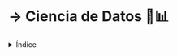 <h1> ->  Ciencia de Datos 🚀📊</h1>

<details><summary>Índice</summary>

 <details><summary>Módulo 1: Introducción a la Ciencia de Datos 🚀📊</summary>

  <ol>

  <li><details><summary> 🌐 Definición y contexto de Ciencia de Datos</summary>

### Definición 📚

La Ciencia de Datos es un campo interdisciplinario que utiliza métodos, procesos, algoritmos y sistemas científicos para extraer conocimiento y comprensión de datos en diversas formas. Combina habilidades de estadística, matemáticas, programación y dominio del tema para analizar y entender fenómenos complejos. Es como magia, pero con datos. ✨

### Contexto 🌍

La Ciencia de Datos surge en respuesta al crecimiento explosivo de datos en la era digital. A medida que las organizaciones acumulaban grandes cantidades de datos, se hizo evidente la necesidad de extraer información valiosa de estas enormes cantidades de bits y bytes. 📊💡

### Historia 📜

El término "Ciencia de Datos" se popularizó a principios de la década de 2000. Sin embargo, sus raíces se remontan a décadas anteriores. Pioneros como John W. Tukey, con su amor por los gráficos y las estadísticas, y Jacques Bertin, el maestro de la visualización, sentaron las bases en las décadas de 1960 y 1970. 📈📉

En los últimos años, el auge de la informática, el aumento de la capacidad de almacenamiento y la disponibilidad de grandes conjuntos de datos han llevado a un rápido desarrollo en la Ciencia de Datos. ¡Es como la fiebre del oro, pero con información digital! 💰📲

### Creadores 🎨

No hay un único creador de la Ciencia de Datos, ya que evolucionó a partir de diversas disciplinas. Sin embargo, figuras como John W. Tukey, con su trabajo en estadísticas, y la comunidad de investigación en aprendizaje automático han contribuido significativamente a su desarrollo. Son los héroes detrás de las pantallas. 🦸‍♂️🦸‍♀️

### Países Involucrados 🌐

La Ciencia de Datos es un campo global, con contribuciones significativas de expertos y profesionales de todo el mundo. Estados Unidos, con su sólida base académica y presencia en la industria tecnológica, ha sido un importante contribuyente. Sin embargo, otros países, como Reino Unido, Canadá, India y China, también tienen comunidades de Ciencia de Datos activas y en crecimiento. ¡Es una fiesta mundial de datos! 🎉🌏

  </details></li>

  <li><details><summary> 🤔 Importancia y aplicaciones en la vida real de la Ciencia de Datos 🚀🌐</summary>

### Importancia 🌟

La Ciencia de Datos desempeña un papel crucial en la toma de decisiones informadas en la era digital. Su capacidad para analizar grandes conjuntos de datos permite descubrir patrones, tendencias y conocimientos ocultos. Esto se traduce en una toma de decisiones más precisa y estratégica en todos los sectores. Es como tener un superpoder analítico para enfrentar los desafíos del mundo actual. 💪📊

### Aplicaciones en la Vida Real 🏢🌍

- **Salud**: Ayuda en la predicción de brotes de enfermedades, personalización de tratamientos y optimización de la gestión de recursos médicos.

- **Comercio Electrónico**: Mejora la recomendación de productos, optimiza la cadena de suministro y proporciona una comprensión profunda del comportamiento del cliente.

- **Finanzas**: Facilita el análisis de riesgos, la detección de fraudes y la optimización de carteras de inversión.

- **Educación**: Personaliza el aprendizaje, evalúa el rendimiento estudiantil y optimiza la administración escolar.

- **Transporte**: Mejora la logística, optimiza las rutas y contribuye al desarrollo de vehículos autónomos.

- **Marketing**: Permite la segmentación de audiencia, mejora la efectividad de las campañas publicitarias y maximiza el retorno de inversión.

- **Gobierno**: Facilita la toma de decisiones basada en datos, mejora la eficiencia de los servicios públicos y contribuye a la planificación urbana.

- **Ciencia**: Impulsa la investigación al analizar grandes conjuntos de datos, desde genómica hasta astrofísica.

```Text
Estas son solo algunas de las muchas aplicaciones de la Ciencia de Datos en la vida cotidiana. ¡Es como tener un compañero versátil que ayuda a resolver problemas en casi todos los aspectos de nuestras vidas! 🌐💡
```

  </details></li>
    <li><details><summary> 📚 Herramientas y lenguajes (Python, R, SQL)  en Data Science 🛠️🐍📊💹</summary>

| **Herramienta/Lenguaje** | **¿Qué es?**                                                                                     | **¿Para qué se utiliza?**                                                                                                                                                            | **Fecha de Creación y Creadores**                                                                                       | **Lugar de Creación**                                         | **Link de Curso**               |
| ------------------------ | ------------------------------------------------------------------------------------------------ | ------------------------------------------------------------------------------------------------------------------------------------------------------------------------------------ | ----------------------------------------------------------------------------------------------------------------------- | ------------------------------------------------------------- | ------------------------------- |
| **Python 🐍**             | Un lenguaje de programación versátil y de alto nivel. 🐍                                          | Ampliamente utilizado en Data Science para análisis, manipulación de datos, machine learning, y más. Es conocido por su sintaxis clara y fácil aprendizaje.                          | Creado en 1989 por Guido van Rossum. 🎉                                                                                  | Centro para las Matemáticas y la Informática, Países Bajos. 🇳🇱 | [Curso de Python](Proximamente) |
| **R 📊**                  | Un entorno y lenguaje de programación estadística y gráfica. 📊                                   | Especialmente útil para análisis estadístico, visualización de datos y modelado predictivo en entornos académicos e industriales.                                                    | Desarrollado en 1993 por Ross Ihaka y Robert Gentleman. 🎓                                                               | Universidad de Auckland, Nueva Zelanda. 🇳🇿                     | [Curso de R](Proximamente)      |
| **SQL 💹**                | Structured Query Language, un lenguaje para gestionar y manipular bases de datos relacionales. 💼 | Fundamental en Data Science para extraer y manipular datos almacenados en bases de datos. Se emplea para consultas, actualizaciones y administración de bases de datos relacionales. | Propuesto por IBM en la década de 1970. Su estándar fue desarrollado por el Comité de Normalización Americano (ANSI). ⏳ | IBM, San José, California, EE. UU. 🇺🇸                          | [Curso de SQL](Proximamente)    |

  </details></li>
    <li><details><summary> 🧠 Proceso de Ciencia de Datos: desde la pregunta hasta el insight (visión para toma de desisiones) 🧠🔍</summary>

### Objetivo Principal 🚀

El objetivo fundamental de este proceso es transformar datos en conocimiento accionable. A través de la formulación de preguntas clave, exploración y modelado de datos, se busca obtener insights que respalden la toma de decisiones informadas y generen un impacto positivo.

### 1. Planteamiento de la Pregunta 🤔

- **¿Qué es?** Se inicia identificando un problema o pregunta específica que se desea abordar utilizando datos.
- **¿Por qué es importante?** Define el propósito del análisis y orienta el proceso hacia la obtención de respuestas significativas.
- **Ejemplo:** ¿Cómo afecta la publicidad en redes sociales a las ventas de un producto?

### 2. Recopilación de Datos 📊

- **¿Qué es?** Se reúnen datos relevantes para responder a la pregunta formulada en la etapa anterior.
- **¿Por qué es importante?** La calidad de los datos afecta directamente la validez y confiabilidad de los resultados.
- **Ejemplo:** Obtención de datos de ventas, gastos en publicidad y métricas de redes sociales.

### 3. Exploración de Datos 🕵️‍♂️

- **¿Qué es?** Se analizan los datos para identificar patrones, tendencias o irregularidades.
- **¿Por qué es importante?** Proporciona una comprensión inicial de los datos y ayuda a ajustar el enfoque del análisis.
- **Ejemplo:** Visualización de datos, estadísticas descriptivas y detección de posibles outliers.

### 4. Preparación de Datos 🛠️

- **¿Qué es?** Se limpian y transforman los datos para que sean aptos para el análisis.
- **¿Por qué es importante?** Datos limpios y bien estructurados facilitan el modelado y la interpretación.
- **Ejemplo:** Manejo de valores faltantes, normalización y codificación de variables.

### 5. Modelado 🤖

- **¿Qué es?** Se aplican algoritmos y técnicas para extraer patrones o construir modelos predictivos.
- **¿Por qué es importante?** Proporciona respuestas a la pregunta inicial y permite hacer predicciones.
- **Ejemplo:** Uso de algoritmos de machine learning para prever el impacto de la publicidad en las ventas.

### 6. Evaluación 📈

- **¿Qué es?** Se analizan los resultados del modelo para determinar su calidad y relevancia.
- **¿Por qué es importante?** Garantiza que el modelo sea confiable y útil para la toma de decisiones.
- **Ejemplo:** Comparación de predicciones con datos reales y métricas de rendimiento.

### 7. Interpretación y Comunicación de Resultados 🗣️

- **¿Qué es?** Se traducen los resultados técnicos en información comprensible para diferentes audiencias.
- **¿Por qué es importante?** Facilita la toma de decisiones informadas basadas en los insights obtenidos.
- **Ejemplo:** Elaboración de informes, visualizaciones y presentaciones para compartir los hallazgos.

### 8. Iteración 🔄

- **¿Qué es?** En función de los resultados y la retroalimentación, se ajustan y refinan los pasos anteriores.
- **¿Por qué es importante?** Mejora continua del proceso para obtener insights más precisos y útiles.
- **Ejemplo:** Revisión de la estrategia de publicidad y ajuste del modelo según nuevas datos.

    </details></li>
  </ol></details>

<details><summary>Módulo 2: Manipulación y Exploración de Datos 📈🔍</summary>
  <ol>
    <li><details><summary> 📈 Manipulación de datos con Pandas para py y dplyr para R🌐</summary>
    ## ¿Qué es Pandas? 🐼

Pandas es una biblioteca de Python especializada en manipulación y análisis de datos. Su nombre proviene de las palabras "Panel Data", una forma de referirse a conjuntos de datos multidimensionales. Fue desarrollado para facilitar la manipulación y limpieza de datos, así como para realizar análisis eficientes.

## ¿Por qué es Importante Pandas? 🚀

- **Estructuras de Datos Poderosas:** Pandas introduce dos estructuras de datos clave, Series y DataFrames, que permiten representar y manipular datos de manera eficiente.
- **Funciones para Manipulación de Datos:** Ofrece una amplia gama de funciones y métodos para realizar operaciones comunes, como filtrado, agrupación, y transformación de datos.
- **Integración con otras Bibliotecas:** Es compatible con otras bibliotecas populares de Python, como NumPy y Matplotlib, lo que facilita el análisis y la visualización de datos.

## Series y DataFrames de Pandas📊

- **Series:** Es una estructura unidimensional que puede contener cualquier tipo de datos. Se asemeja a una columna en una hoja de cálculo.
- **DataFrames:** Son estructuras bidimensionales, similares a una tabla de una base de datos, que constan de filas y columnas.

## Funciones Clave de Pandas🛠️

- **Carga de Datos:** Pandas permite cargar datos desde diversas fuentes, como archivos CSV, Excel, bases de datos, y más.
- **Manipulación:** Ofrece funciones para filtrar datos, realizar operaciones aritméticas, y manipular la estructura de los datos.
- **Agrupación y Resumen:** Facilita la agrupación de datos por categorías y la realización de operaciones resumen, como sumas y promedios.
- **Visualización:** Integración con Matplotlib para visualización rápida y sencilla de datos.

## Ejemplo Práctico de Pandas🚀

Supongamos que tenemos un DataFrame con datos de ventas:

```python
import pandas as pd

data = {'Producto': ['A', 'B', 'C', 'A', 'B'],
        'Ventas': [100, 150, 80, 120, 200],
        'Precio Unitario': [10, 20, 8, 15, 25]}

df = pd.DataFrame(data)

# Filtrar productos con ventas superiores a 120
ventas_altas = df[df['Ventas'] > 120]

# Calcular ingresos totales por producto
df['Ingresos'] = df['Ventas'] * df['Precio Unitario']

# Mostrar el DataFrame resultante
print(df)
```

---

En este ejemplo, Pandas se utiliza para filtrar datos y realizar cálculos, generando un DataFrame mejorado.

Pandas es una herramienta esencial para cualquier análisis de datos en Python, proporcionando una base sólida para la manipulación eficiente de datos. ¡Es como tener a un experto en manipulación de datos en tu equipo de análisis!

---

En R, el equivalente a Pandas para la manipulación de datos es la biblioteca llamada "dplyr". Dplyr es una herramienta poderosa y eficiente diseñada específicamente para manipulación de datos en R. A continuación, te proporciono una descripción similar para la manipulación de datos con dplyr en R:

## Manipulación de Datos con dplyr en R 📊

## ¿Qué es dplyr? 📈

Dplyr es una biblioteca en R que ofrece un conjunto de funciones especializadas para la manipulación de datos. Fue desarrollada por Hadley Wickham y es parte del conjunto de paquetes del "tidyverse". Dplyr simplifica y agiliza el proceso de manipulación y transformación de datos en R.

## ¿Por qué es Importante dplyr? 🚀

- **Sintaxis Clara y Consistente:** Dplyr proporciona una sintaxis clara y coherente para realizar operaciones comunes en datos, facilitando su aprendizaje y uso.
- **Operaciones Eficientes:** Está diseñado para realizar operaciones de manera eficiente, lo que lo convierte en una elección popular para manipular grandes conjuntos de datos.
- **Integración con el "tidyverse":** Se integra perfectamente con otras bibliotecas del "tidyverse" como ggplot2 y tidyr, proporcionando un flujo de trabajo coherente para el análisis de datos.

## Funciones Clave de dplyr🛠️

- **select():** Selecciona columnas específicas del conjunto de datos.
- **filter():** Filtra filas basadas en condiciones específicas.
- **arrange():** Ordena filas por valores de columnas.
- **mutate():** Agrega nuevas columnas o modifica existentes.
- **summarize():** Realiza resúmenes estadísticos en grupos de datos.
- **group_by():** Agrupa datos según variables específicas.

## Ejemplo Práctico de dplyr🚀

Supongamos que tenemos un conjunto de datos en un data frame llamado "ventas":

```R
# Instalar y cargar el paquete dplyr
install.packages("dplyr")
library(dplyr)

# Crear un data frame de ejemplo
ventas <- data.frame(
  Producto = c('A', 'B', 'C', 'A', 'B'),
  Ventas = c(100, 150, 80, 120, 200),
  Precio_Unitario = c(10, 20, 8, 15, 25)
)

# Filtrar productos con ventas superiores a 120
ventas_altas <- ventas %>% filter(Ventas > 120)

# Calcular ingresos totales por producto
ventas <- ventas %>% mutate(Ingresos = Ventas * Precio_Unitario)

# Mostrar el data frame resultante
print(ventas)
```

En este ejemplo, dplyr se utiliza para filtrar datos y realizar cálculos, generando un data frame mejorado.

Dplyr es esencial para cualquier análisis de datos en R y proporciona una estructura coherente para la manipulación eficiente de datos. ¡Es como tener un experto en manipulación de datos en tu equipo de análisis en R!

---

## Comparación entre Pandas (Python) y dplyr (R)

| Característica                     | Pandas (Python)                                         | dplyr (R)                                                                |
| ---------------------------------- | ------------------------------------------------------- | ------------------------------------------------------------------------ |
| **Operación de Filtrado**          | `df[df['Ventas'] > 120]`                                | `ventas %>% filter(Ventas > 120)`                                        |
| **Operación de Cálculo**           | `df['Ingresos'] = df['Ventas'] * df['Precio_Unitario']` | `ventas <- ventas %>% mutate(Ingresos = Ventas * Precio_Unitario)`       |
| **Selección de Columnas**          | `df[['Producto', 'Ventas']]`                            | `ventas %>% select(Producto, Ventas)`                                    |
| **Ordenamiento de Datos**          | `df.sort_values(by='Ventas')`                           | `ventas %>% arrange(Ventas)`                                             |
| **Agrupación y Resumen**           | `df.groupby('Producto').agg({'Ventas': 'sum'})`         | `ventas %>% group_by(Producto) %>% summarize(Suma_Ventas = sum(Ventas))` |
| **Operaciones de unión**           | `pd.concat([df1, df2], axis=0)`                         | `bind_rows(df1, df2)`                                                    |
| **Renombrar Columnas**             | `df.rename(columns={'Ventas': 'Total_Ventas'})`         | `ventas %>% rename(Total_Ventas = Ventas)`                               |
| **Operaciones con Missing Values** | `df.dropna()` o `df.fillna(valor)`                      | `ventas %>% na.omit()` o `ventas %>% replace_na(list(NA = valor))`       |

**Similitudes:**

- Ambos proporcionan funciones para realizar operaciones comunes como filtrado, cálculos, selección de columnas, ordenamiento y agrupación.
- Ambos siguen una sintaxis que facilita la lectura y escritura de código.
- Ambos son herramientas eficientes y ampliamente utilizadas en sus respectivas comunidades.

**Diferencias:**

- La sintaxis específica del lenguaje: Pandas se ajusta a la sintaxis de Python, mientras que dplyr sigue la sintaxis de R.
- Algunas funciones pueden tener nombres diferentes, como `agg` en Pandas y `summarize` en dplyr para operaciones de resumen.
- En dplyr, se utiliza el operador `%>%` (pipe) para encadenar funciones, mientras que en Pandas se llama a las funciones directamente.

---

### Ejemplo Práctico

 Vamos a considerar un escenario práctico donde tenemos un conjunto de datos de ventas y queremos realizar algunas operaciones comunes de manipulación utilizando Pandas en Python y dplyr en R.

### Ejemplo Práctico con Pandas en Python

Supongamos que tenemos el siguiente DataFrame en Pandas:

```python
import pandas as pd

data = {'Producto': ['A', 'B', 'C', 'A', 'B'],
        'Ventas': [100, 150, 80, 120, 200],
        'Precio_Unitario': [10, 20, 8, 15, 25]}

df = pd.DataFrame(data)

# Filtrar productos con ventas superiores a 120
ventas_altas = df[df['Ventas'] > 120]

# Calcular ingresos totales por producto
df['Ingresos'] = df['Ventas'] * df['Precio_Unitario']

# Mostrar el DataFrame resultante
print(df)
```

En este ejemplo con Pandas, filtramos los productos con ventas superiores a 120 y luego calculamos los ingresos totales por producto. La salida sería algo así:

| Num | Producto | Ventas | Precio_Unitario | Ingresos |
| --- | -------- | ------ | --------------- | -------- |
| 0   | A        | 100    | 10              | 1000     |
| 1   | B        | 150    | 20              | 3000     |
| 2   | C        | 80     | 8               | 640      |
| 3   | A        | 120    | 15              | 1800     |
| 4   | B        | 200    | 25              | 5000     |

### Ejemplo Práctico con dplyr en R

Supongamos que tenemos un data frame llamado "ventas" en R:

```R
# Instalar y cargar el paquete dplyr

install.packages("dplyr")
library(dplyr)

# Crear un data frame de ejemplo

ventas <- data.frame(
  Producto = c('A', 'B', 'C', 'A', 'B'),
  Ventas = c(100, 150, 80, 120, 200),
  Precio_Unitario = c(10, 20, 8, 15, 25)
)

# Filtrar productos con ventas superiores a 120

ventas_altas <- ventas %>% filter(Ventas > 120)

# Calcular ingresos totales por producto

ventas <- ventas %>% mutate(Ingresos = Ventas * Precio_Unitario)

# Mostrar el data frame resultante

print(ventas)
```

En este ejemplo con dplyr, realizamos las mismas operaciones: filtrar productos con ventas superiores a 120 y calcular ingresos totales por producto. La salida sería algo así:

|  Núm  | Producto | Ventas | Precio_Unitario | Ingresos |
| :---: | :------: | :----: | :-------------: | :------: |
|   1   |    B     |  150   |       20        |   3000   |
|   2   |    A     |  120   |       15        |   1800   |
|   3   |    B     |  200   |       25        |   5000   |

```Text
Ambos ejemplos ilustran cómo Pandas en Python y dplyr en R se utilizan para realizar operaciones comunes de manipulación de datos de manera eficiente. Puedes notar similitudes en la lógica y sintaxis entre ambos ejemplos, lo que demuestra la equivalencia en la manipulación de datos en estos dos entornos.
```

  </details></li>
    <li><details><summary> 📊 Visualización con Matplotlib y Seaborn para Python📈</summary>

### Visualización con Matplotlib y Seaborn en Python 📊

### Matplotlib

### ¿Qué es Matplotlib? 🚀

Matplotlib es una biblioteca de visualización en 2D para Python que produce figuras de alta calidad en diversos formatos y entornos. Es ampliamente utilizado para crear gráficos estáticos, gráficos interactivos y visualizaciones personalizadas.

### ¿Por qué es Importante? 🤔

- Versatilidad: Matplotlib ofrece un amplio conjunto de funciones para crear una variedad de gráficos, desde simples líneas hasta gráficos de barras y diagramas de dispersión.
- Control Total: Permite un control detallado sobre la apariencia de los gráficos, incluidos colores, etiquetas y estilos.
- Integración con Pandas: Se integra bien con Pandas para visualizar fácilmente datos almacenados en DataFrames.

### Ejemplo Práctico

```python
import matplotlib.pyplot as plt

# Datos de ejemplo
x = [1, 2, 3, 4, 5]
y = [10, 25, 18, 15, 30]

# Crear un gráfico de línea
plt.plot(x, y, label='Datos de Ejemplo')

# Añadir etiquetas y título
plt.xlabel('Eje X')
plt.ylabel('Eje Y')
plt.title('Gráfico de Línea con Matplotlib')

# Mostrar leyenda
plt.legend()

# Mostrar el gráfico
plt.show()

```

### Matplotlib Resultado

### Seaborn

### ¿Qué es Seaborn? 🚀

Seaborn es una biblioteca de visualización de datos basada en Matplotlib que proporciona una interfaz de alto nivel para crear gráficos informativos y atractivos. Está diseñada para trabajar bien con estructuras de datos estadísticos y DataFrames.

### ¿Por qué es Importante? 🤔

- Estilo Atractivo: Seaborn viene con estilos visuales atractivos y paletas de colores predeterminadas que mejoran la estética de los gráficos.
-Facilidad de Uso: Ofrece funciones simplificadas para crear gráficos estadísticos complejos con líneas mínimas de código.
-Compatibilidad con Pandas: Se integra perfectamente con Pandas, facilitando la visualización de datos almacenados en DataFrames.

### Ejemplo Práctico

```python
import seaborn as sns

# Datos de ejemplo
data = sns.load_dataset('iris')

# Crear un diagrama de dispersión
sns.scatterplot(x='sepal_length', y='sepal_width', hue='species', data=data)

# Añadir etiquetas y título
plt.xlabel('Longitud del Sépalo')
plt.ylabel('Ancho del Sépalo')
plt.title('Diagrama de Dispersión con Seaborn')

# Mostrar el gráfico
plt.show()
```

### Seaborn Resultado

### Resumen 🌟

```text
Matplotlib y Seaborn son herramientas poderosas para la visualización de datos en Python. Mientras que Matplotlib proporciona un control detallado sobre la apariencia de los gráficos, Seaborn simplifica la creación de gráficos atractivos y estadísticamente informativos. La elección entre ellas depende de los requisitos específicos del proyecto y las preferencias de diseño.
```

### Matplotlib Resultado

### Seaborn

### ¿Qué es Seaborn? 🚀

Seaborn es una biblioteca de visualización de datos basada en Matplotlib que proporciona una interfaz de alto nivel para crear gráficos informativos y atractivos. Está diseñada para trabajar bien con estructuras de datos estadísticos y DataFrames.

### ¿Por qué es Importante? 🤔

- Estilo Atractivo: Seaborn viene con estilos visuales atractivos y paletas de colores predeterminadas que mejoran la estética de los gráficos.
-Facilidad de Uso: Ofrece funciones simplificadas para crear gráficos estadísticos complejos con líneas mínimas de código.
-Compatibilidad con Pandas: Se integra perfectamente con Pandas, facilitando la visualización de datos almacenados en DataFrames.

### Ejemplo Práctico

```python
import seaborn as sns

# Datos de ejemplo
data = sns.load_dataset('iris')

# Crear un diagrama de dispersión
sns.scatterplot(x='sepal_length', y='sepal_width', hue='species', data=data)

# Añadir etiquetas y título
plt.xlabel('Longitud del Sépalo')
plt.ylabel('Ancho del Sépalo')
plt.title('Diagrama de Dispersión con Seaborn')

# Mostrar el gráfico
plt.show()
```

### Seaborn Resultado

### Resumen 🌟

```text
Matplotlib y Seaborn son herramientas poderosas para la visualización de datos en Python. Mientras que Matplotlib proporciona un control detallado sobre la apariencia de los gráficos, Seaborn simplifica la creación de gráficos atractivos y estadísticamente informativos. La elección entre ellas depende de los requisitos específicos del proyecto y las preferencias de diseño.
```

---

### Visualización con ggplot2 y ggthemes en R 📊

### ggplot2

### ¿Qué es ggplot2? 🚀

ggplot2 es una biblioteca de visualización en R que utiliza la gramática de gráficos para crear gráficos concisos y efectivos. Fue desarrollada por Hadley Wickham y se basa en la filosofía de "capas", lo que facilita la construcción de gráficos complejos

### ¿Por qué es Importante? 🤔

- Declarativo: Se basa en un enfoque declarativo, lo que significa que defines lo que deseas visualizar y ggplot2 se encarga del resto.
- Capas y Facetas: Permite agregar capas a un gráfico para representar múltiples variables y crear gráficos facetados para comparaciones más detalladas.
- Ampliamente Utilizado: Es una de las bibliotecas más utilizadas para visualización de datos en R.

### Ejemplo Práctico

```R
# Instalar y cargar el paquete ggplot2
install.packages("ggplot2")
library(ggplot2)

# Datos de ejemplo
data <- data.frame(
  x = c(1, 2, 3, 4, 5),
  y = c(10, 25, 18, 15, 30)
)

# Crear un gráfico de línea con ggplot2
ggplot(data, aes(x, y)) +
  geom_line(color = "blue") +
  labs(x = "Eje X", y = "Eje Y", title = "Gráfico de Línea con ggplot2")
```

### ggplot2 Resultado

### ggthemes

### ¿Qué es ggthemes? 🚀

ggthemes es una extensión de ggplot2 que proporciona una variedad de temas adicionales y opciones de formato para personalizar la apariencia de los gráficos creados con ggplot2.

### ¿Por qué es Importante? 🤔

- Estilo s Adicionales: Ofrece una colección de temas que van más allá de los predeterminados en ggplot2, permitiendo estilos visuales adicionales.
- Ampliación de Temas: Permite extender los temas básicos y personalizar la apariencia de los gráficos según las necesidades del usuario.

### Ejemplo Práctico

```R
# Instalar y cargar el paquete ggthemes
install.packages("ggthemes")
library(ggthemes)

# Datos de ejemplo
data <- iris

# Crear un diagrama de dispersión con tema "Excel"
ggplot(data, aes(x = Sepal.Length, y = Sepal.Width, color = Species)) +
  geom_point() +
  labs(x = "Longitud del Sépalo", y = "Ancho del Sépalo", title = "Diagrama de Dispersión con ggplot2 y ggthemes") +
  theme_excel()
```

### ggthemes Resultado

### Resumen 🌟

```text
ggplot2 y ggthemes son herramientas poderosas para la visualización de datos en R. Mientras que ggplot2 proporciona una estructura declarativa para crear gráficos complejos, ggthemes amplía las opciones visuales mediante la introducción de temas adicionales. Ambas bibliotecas se integran bien y permiten una personalización extensa de los gráficos en R.
```

### Matplotlib Resultado

### Seaborn

### ¿Qué es Seaborn? 🚀

Seaborn es una biblioteca de visualización de datos basada en Matplotlib que proporciona una interfaz de alto nivel para crear gráficos informativos y atractivos. Está diseñada para trabajar bien con estructuras de datos estadísticos y DataFrames.

### ¿Por qué es Importante? 🤔

- Estilo Atractivo: Seaborn viene con estilos visuales atractivos y paletas de colores predeterminadas que mejoran la estética de los gráficos.
-Facilidad de Uso: Ofrece funciones simplificadas para crear gráficos estadísticos complejos con líneas mínimas de código.
-Compatibilidad con Pandas: Se integra perfectamente con Pandas, facilitando la visualización de datos almacenados en DataFrames.

### Ejemplo Práctico

```python
import seaborn as sns

# Datos de ejemplo
data = sns.load_dataset('iris')

# Crear un diagrama de dispersión
sns.scatterplot(x='sepal_length', y='sepal_width', hue='species', data=data)

# Añadir etiquetas y título
plt.xlabel('Longitud del Sépalo')
plt.ylabel('Ancho del Sépalo')
plt.title('Diagrama de Dispersión con Seaborn')

# Mostrar el gráfico
plt.show()
```

### Seaborn Resultado

### Resumen 🌟

```text
Matplotlib y Seaborn son herramientas poderosas para la visualización de datos en Python. Mientras que Matplotlib proporciona un control detallado sobre la apariencia de los gráficos, Seaborn simplifica la creación de gráficos atractivos y estadísticamente informativos. La elección entre ellas depende de los requisitos específicos del proyecto y las preferencias de diseño.
```

  </details></li>
    <li><details><summary> 📝 Limpieza de datos y manejo de valores nulos📚</summary>

  </details></li>
    <li><details><summary> 📦 Normalización y estandarización de datos🧠</summary>

  </details></li>
  </ol>
</details>

<details><summary>Módulo 3: Estadísticas y Probabilidades en Ciencia de Datos 📊🤓</summary>
  <ol>
    <li><details><summary> 📉 Medidas de tendencia central y dispersión 📈</summary></details></li>
    <li><details><summary> 📊 Distribuciones de probabilidad 📊</summary></details></li>
    <li><details><summary> 📈 Correlación y covarianza 📚</summary></details></li>
    <li><details><summary> 📚 Teorema del límite central 🧠</summary></details></li>
  </ol>
</details>

<details><summary>Módulo 4: Modelado Predictivo y Aprendizaje Supervisado 🔭📉</summary>
  <ol>
    <li><details><summary> 🛠️ Introducción al aprendizaje supervisado 📉</summary></details></li>
    <li><details><summary> 🧠 Algoritmos de regresión y clasificación 📊</summary></details></li>
    <li><details><summary> 🕵️ Evaluación de modelos y métricas 📈</summary></details></li>
    <li><details><summary> 🔄 Manejo de desbalanceo y ajuste de hiperparámetros 📚 </summary></details></li>
  </ol>
</details>

<details><summary>Módulo 5: Aprendizaje No Supervisado y Clustering 🤖📊</summary>
  <ol>
    <li><details><summary> 🤖 Introducción al aprendizaje no supervisado🛠️</summary></details></li>
    <li><details><summary> 📊 Algoritmos de clustering (K-means, DBSCAN)🧠</summary></details></li>
    <li><details><summary> 📉 Reducción de dimensionalidad (PCA)🕵️</summary></details></li>
    <li><details><summary> 🧐 Evaluación de técnicas no supervisadas🔄</summary></details></li>
  </ol>
</details>
<details>
  <summary>Módulo 6: Procesamiento de Lenguaje Natural (NLP) 📚🌐</summary>
  <ol>
    <li><details><summary> 📚 Fundamentos de procesamiento de lenguaje natural</summary></details></li>
    <li><details><summary> 🌐 Tokenización y análisis de sentimientos</summary></details></li>
    <li><details><summary> 🤖 Creación de modelos para NLP</summary></details></li>
    <li><details><summary> 📈 Aplicaciones prácticas en textos</summary></details></li>
  </ol>
</details>

<details><summary>Módulo 7: Aprendizaje Profundo (Deep Learning) 🧠🔍</summary>
  <ol>
    <li><details><summary> 🧠 Introducción a las redes neuronales</summary></details></li>
    <li><details><summary> 📉 Redes neuronales convolucionales (CNN)</summary></details></li>
    <li><details><summary> 🔄 Redes neuronales recurrentes (RNN)</summary></details></li>
    <li><details><summary> 🌐 Aplicaciones prácticas en imágenes y secuencias</summary></details></li>
  </ol>
</details>

<details><summary>Módulo 8: Big Data y Ciencia de Datos 🚀📡</summary>
  <ol>
    <li><details><summary> 🚀 Introducción a Big Data</summary></details></li>
    <li><details><summary> 📡 Herramientas para manejar grandes volúmenes de datos (Hadoop, Spark)</summary></details></li>
    <li><details><summary> 💡 Aplicaciones y desafíos en entornos de Big Data</summary></details></li>
  </ol>
</details>

<details><summary>Módulo 9: Ética y Responsabilidad en Ciencia de Datos 🤝🌐</summary>
  <ol>
    <li><details><summary> 🤝 Privacidad y seguridad de datos</summary></details></li>
    <li><details><summary> 🤖 Bias y fairness en algoritmos</summary></details></li>
    <li><details><summary> 🌐 Ética en la toma de decisiones automatizada</summary></details></li>
    <li><details><summary> 🧐 Reflexiones sobre la responsabilidad del científico de datos</summary></details></li>
  </ol>
</details>

<details><summary>Módulo 10: Proyecto Final y Presentación 👩‍💻📊</summary>
  <ol>
    <li><details><summary> 👩‍💻 Desarrollo de un proyecto completo de ciencia de datos</summary></details></li>
    <li><details><summary> 📊 Presentación de resultados y conclusiones</summary></details></li>
    <li><details><summary> 🤔 Reflexiones sobre el proceso y lecciones aprendidas</summary></details></li>
  </ol>
</details>
</details>
